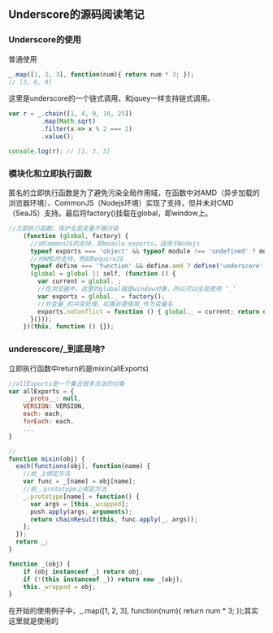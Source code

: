 ## Underscore的源码阅读笔记

### Underscore的使用

[Underscore.js中文网]: https://underscorejs.net/	"Underscore.js中文网"

普通使用

```javascript
_.map([1, 2, 3], function(num){ return num * 3; });
// [3, 6, 9]
```

这里是underscore的一个链式调用，和jquey一样支持链式调用。

```javascript
var r = _.chain([1, 4, 9, 16, 25])
         .map(Math.sqrt)
         .filter(x => x % 2 === 1)
         .value();

console.log(r); // [1, 3, 5]
```

### 模块化和立即执行函数

匿名的立即执行函数是为了避免污染全局作用域，在函数中对AMD（异步加载的浏览器环境）、CommonJS（Nodejs环境）实现了支持，但并未对CMD（SeaJS）支持。最后将factory()挂载在global，即window上。

```javascript
//立即执行函数，保护全局变量不被污染
    (function (global, factory) {
      //对CommonJS的支持，即module.exports，适用于Nodejs
      typeof exports === 'object' && typeof module !== 'undefined' ? module.exports = factory() :
      //对AMD的支持，例如RequireJS
      typeof define === 'function' && define.amd ? define('underscore', factory) :
      (global = global || self, (function () {
        var current = global._;
        //在浏览器中，这里的global就是window对象，所以可以全局使用 ‘_’
        var exports = global._ = factory();
        //对变量_的冲突处理，如果非要使用_作为变量名
        exports.noConflict = function () { global._ = current; return exports; };
      }()));
    })(this, function () {});
```

### underescore/_到底是啥?

立即执行函数中return的是mixin(allExports)

```javascript
//allExports是一个集合很多方法的对象
var allExports = {
    __proto__: null,
    VERSION: VERSION,
    each: each,
    forEach: each,
    ...
}

//
function mixin(obj) {
  each(functions(obj), function(name) {
    //给_上绑定方法
    var func = _[name] = obj[name];
    //给_.prototype上绑定方法
    _.prototype[name] = function() {
      var args = [this._wrapped];
      push.apply(args, arguments);
      return chainResult(this, func.apply(_, args));
    };
  });
  return _;
}

function _(obj) {
    if (obj instanceof _) return obj;
    if (!(this instanceof _)) return new _(obj);
    this._wrapped = obj;
}
```

在开始的使用例子中，_.map([1, 2, 3], function(num){ return num * 3; });其实这里就是使用的

```javascript

```

